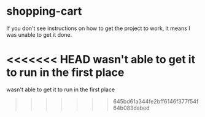 # shopping-cart

If you don't see instructions on how to get the project to work, it means I was unable to get it done.

<<<<<<< HEAD
wasn't able to get it to run in the first place
=======
wasn't able to get it to run in the first place
>>>>>>> 645bd61a344fe2bff6146f377f54f64b083dabed
